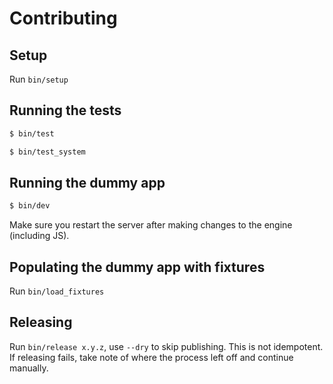 # Contributing

## Setup

Run `bin/setup`

## Running the tests

```bash
$ bin/test
```

```bash
$ bin/test_system
```

## Running the dummy app

```bash
$ bin/dev
```

Make sure you restart the server after making changes to the engine (including JS).

## Populating the dummy app with fixtures

Run `bin/load_fixtures`

## Releasing

Run `bin/release x.y.z`, use `--dry` to skip publishing. This is not idempotent. If releasing fails, take note of where the process left off and continue manually.
